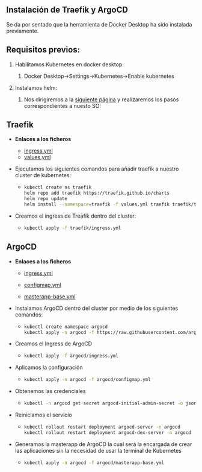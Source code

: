 ## Instalación de Traefik y ArgoCD

Se da por sentado que la herramienta de Docker Desktop ha sido instalada previamente.

## Requisitos previos:

1. Habilitamos Kubernetes en docker desktop:
   
   1. Docker Desktop→Settings→Kubernetes→Enable kubernetes

2. Instalamos helm:
   
   1. Nos dirigiremos a la [siguiente página](https://helm.sh/es/docs/intro/install/) y realizaremos los pasos correspondientes a nuesto SO:

## Traefik

- **Enlaces a los ficheros**
  
  - [ingress.yml](traefik/ingress.yml)
  - [values.yml](traefik/values.yml)

- Ejecutamos los siguientes comandos para añadir traefik a nuestro cluster de kubernetes:
  
  - ```bash
    kubectl create ns traefik
    helm repo add traefik https://traefik.github.io/charts
    helm repo update
    helm install --namespace=traefik -f values.yml traefik traefik/traefik
    ```

- Creamos el ingress de Treafik dentro del cluster:
  
  - ```bash
    kubectl apply -f traefik/ingress.yml
    ```

## ArgoCD

- **Enlaces a los ficheros**
  
  - [ingress.yml](argocd/ingress.yml)
  
  - [configmap.yml](argocd/configmap.yml)
  
  - [masterapp-base.yml](argocd/masterapp-base.yml)

- Instalamos ArgoCD dentro del cluster por medio de los siguientes comandos:
  
  - ```bash
    kubectl create namespace argocd
    kubectl apply -n argocd -f https://raw.githubusercontent.com/argoproj/argo-cd/stable/manifests/install.yaml
    ```

- Creamos el Ingress de ArgoCD
  
  - ```bash
    kubectl apply -f argocd/ingress.yml
    ```

- Aplicamos la configuración
  
  - ```bash
    kubectl apply -n argocd -f argocd/configmap.yml
    ```

- Obtenemos las credenciales
  
  - ```bash
    kubectl -n argocd get secret argocd-initial-admin-secret -o jsonpath="{.data.password}" | base64 -d
    ```

- Reiniciamos el servicio
  
  - ```bash
    kubectl rollout restart deployment argocd-server -n argocd
    kubectl rollout restart deployment argocd-dex-server -n argocd
    ```

- Generamos la masterapp de ArgoCD la cual será la encargada de crear las aplicaciones sin la necesidad de usar la terminal de Kubernetes
  
  - ```bash
    kubectl apply -n argocd -f argocd/masterapp-base.yml
    ```
